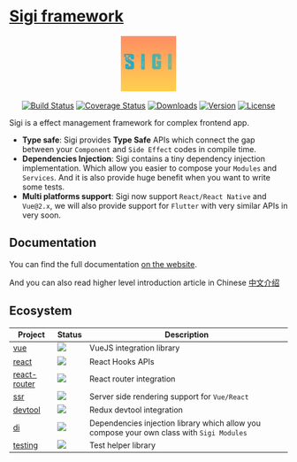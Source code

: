 # [Sigi framework](https://sigi.how)

<p align="center"><a href="https://sigi.how" target="_blank" rel="noopener noreferrer"><img width="100" src="https://raw.githubusercontent.com/sigi-framework/documents/master/assets/android-chrome-512x512.png" alt="Sigi logo"></a></p>

<p align="center">
  <a href="https://github.com/sigi-framework/sigi/actions"><img src="https://github.com/sigi-framework/sigi/workflows/Test%20Commit/badge.svg" alt="Build Status"></a>
  <a href="https://codecov.io/gh/sigi-framework/sigi"><img src="https://codecov.io/gh/sigi-framework/sigi/branch/master/graph/badge.svg" alt="Coverage Status"></a>
  <a href="https://npmcharts.com/compare/@stringke/sigi-core?minimal=true"><img src="https://img.shields.io/npm/dm/@stringke/sigi-core.svg?sanitize=true" alt="Downloads"></a>
  <a href="https://www.npmjs.com/package/@stringke/sigi-core"><img src="https://img.shields.io/npm/v/@stringke/sigi-core.svg?sanitize=true" alt="Version"></a>
  <a href="https://github.com/sigi-framework/sigi/blob/master/LICENSE"><img src="https://img.shields.io/npm/l/@stringke/sigi-core.svg?sanitize=true" alt="License"></img></a>
</p>

Sigi is a effect management framework for complex frontend app.

- **Type safe**: Sigi provides **Type Safe** APIs which connect the gap between your `Component` and `Side Effect` codes in compile time.
- **Dependencies Injection**: Sigi contains a tiny dependency injection implementation. Which allow you easier to compose your `Modules` and `Services`. And it is also provide huge benefit when you want to write some tests.
- **Multi platforms support**: Sigi now support `React/React Native` and `Vue@2.x`, we will also provide support for `Flutter` with very similar APIs in very soon.

## Documentation

You can find the full documentation [on the website](https://sigi.how).

And you can also read higher level introduction article in Chinese [中文介绍](https://zhuanlan.zhihu.com/p/107132560)

## Ecosystem

| **Project**                             | **Status**                                                             | **Description**                                                                           |
| --------------------------------------- | ---------------------------------------------------------------------- | ----------------------------------------------------------------------------------------- |
| [vue](./packages/vue)                   | ![](https://img.shields.io/npm/v/@stringke/sigi-vue.svg?sanitize=true)          | VueJS integration library                                                                 |
| [react](./packages/react)               | ![](https://img.shields.io/npm/v/@stringke/sigi-react.svg?sanitize=true)        | React Hooks APIs                                                                          |
| [react-router](./pacakges/react-router) | ![](https://img.shields.io/npm/v/@stringke/sigi-react-router.svg?sanitize=true) | React router integration                                                                  |
| [ssr](./pacakges/ssr)                   | ![](https://img.shields.io/npm/v/@stringke/sigi-ssr.svg?sanitize=true)          | Server side rendering support for `Vue/React`                                             |
| [devtool](./packages/devtool)           | ![](https://img.shields.io/npm/v/@stringke/sigi-devtool.svg?sanitize=true)      | Redux devtool integration                                                                 |
| [di](./packages/di)                     | ![](https://img.shields.io/npm/v/@stringke/sigi-di.svg?sanitize=true)           | Dependencies injection library which allow you compose your own class with `Sigi Modules` |
| [testing](./packages/testing)           | ![](https://img.shields.io/npm/v/@stringke/sigi-testing.svg?sanitize=true)      | Test helper library                                                                       |
